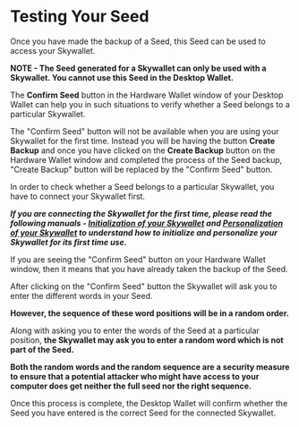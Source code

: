 # Testing Your Seed

Once you have made the backup of a Seed, this Seed can be used to access your Skywallet. 

**NOTE - The Seed generated for a Skywallet can only be used with a Skywallet. You cannot use this Seed in the Desktop Wallet.**

The **Confirm Seed** button in the Hardware Wallet window of your Desktop Wallet can help you in such situations to verify whether a Seed belongs to a particular Skywallet.

The "Confirm Seed" button will not be available when you are using your Skywallet for the first time. Instead you will be having the button **Create Backup** and once you have clicked on the **Create Backup** button on the Hardware Wallet window and completed the process of the Seed backup, "Create Backup" button will be replaced by the "Confirm Seed" button.

<Two Screenshots where the first one is the Hardware Wallet window highlighting Create Backup button and the second one of the same window but highlighting the button confirm seed>

In order to check whether a Seed belongs to a particular Skywallet, you have to connect your Skywallet first. 

***If you are connecting the Skywallet for the first time, please read the following manuals - [Initialization of your Skywallet](https://github.com/skycoin/hardware-wallet/wiki/Initialize-the-wallet-setting-up) and [Personalization of your Skywallet](https://github.com/skycoin/hardware-wallet/wiki/Getting-to-know-the-wallet) to understand how to initialize and personalize your Skywallet for its first time use.***

If you are seeing the "Confirm Seed" button on your Hardware Wallet window, then it means that you have already taken the backup of the Seed.

After clicking on the "Confirm Seed" button the Skywallet will ask you to enter the different words in your Seed.

**However, the sequence of these word positions will be in a random order.**

<Picture of the Skywallet asking the user to enter a word on a particular position and a screenshot of the Desktop Wallet with the window showing the simultaneous message to enter the particular word at that position>

<Optional picture may be to explain the random sequence by reusing the last image and screenshot along with the next message displayed by the Skywallet to enter another word in another position and its simultaneous Desktop Wallet screenshot>

Along with asking you to enter the words of the Seed at a particular position, **the Skywallet may ask you to enter a random word which is not part of the Seed.**

**Both the random words and the random sequence are a security measure to ensure that a potential attacker who might have access to your computer does get neither the full seed nor the right sequence.**

Once this process is complete, the Desktop Wallet will confirm whether the Seed you have entered is the correct Seed for the connected Skywallet.

<Screenshot1 the Desktop Wallet showing that the Seed is of the connected Wallet>
<Screenshot2 the Desktop Wallet showing that the Seed is not of the connected Wallet>
